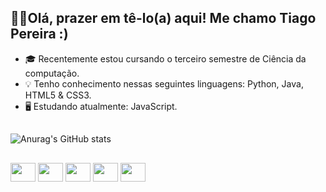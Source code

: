 ##  👋🏼Olá, prazer em tê-lo(a) aqui! Me chamo Tiago Pereira :)

- 🎓 Recentemente estou cursando o terceiro semestre de Ciência da computação.
- 💡 Tenho conhecimento nessas seguintes linguagens: Python, Java, HTML5 & CSS3.
- 🖥️ Estudando atualmente: JavaScript.
##
![Anurag's GitHub stats](https://github-readme-stats.vercel.app/api?username=TiagoSantoss30&show_icons=true&theme=dark)
##
<div style="display: inline_block" align-items: center>
  <img align="center" height="30" width="40" src="https://cdn.jsdelivr.net/gh/devicons/devicon@latest/icons/python/python-original.svg" />
  <img align="center" height="30" width="40" src="https://cdn.jsdelivr.net/gh/devicons/devicon@latest/icons/java/java-original.svg" />
  <img align="center" height="30" width="40" src="https://cdn.jsdelivr.net/gh/devicons/devicon@latest/icons/html5/html5-original.svg" />
  <img align="center" height="30" width="40" src="https://cdn.jsdelivr.net/gh/devicons/devicon@latest/icons/css3/css3-original.svg" />
  <img align="center" height="30" width="40" src="https://cdn.jsdelivr.net/gh/devicons/devicon@latest/icons/javascript/javascript-original.svg" />    
</div>

                   
          
